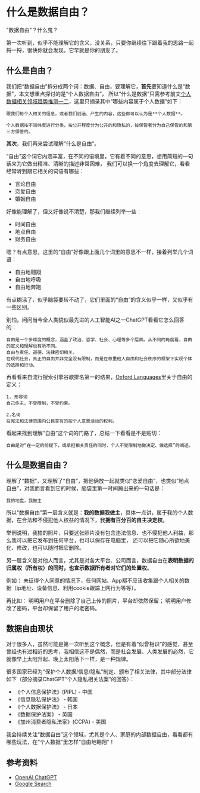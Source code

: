 
# 什么是数据自由？

"数据自由"？什么鬼？

第一次听到，似乎不能理解它的含义，没关系，只要你继续往下跟着我的思路一起捋一捋，很快你就会发现，它早就是你的朋友了。


## 什么是自由？

我们把“数据自由”拆分成两个词：数据、自由，要理解它，**首先**要知道什么是“数据”，本文想重点探讨的是“个人数据自由”，
所以“什么是数据”只需参考前文[个人数据相关领域趋势推测一二](./个人数据相关领域趋势推测一二.md)，这里只摘录其中“哪些内容属于个人数据”如下：

```
跟我们每个人相关的信息，或者我们创造、产生的内容，这些都可以认为是**个人数据**。  

个人数据按不同纬度进行分类，按公开程度分为公开的和隐私的，按保管者分为自己保管的和第三方保管的。
```


**其次**，我们再来尝试理解“什么是自由”。

“自由”这个词它内涵丰富，在不同的语境里，它有着不同的意思，想用简短的一句话来为它做出精准、清晰的描述非常困难，
我们可以换一个角度去理解它，看看经常听到跟它相关的词语有哪些：

* 言论自由
* 恋爱自由
* 婚姻自由

好像能理解了，但又好像说不清楚，那我们继续列举一些：

* 时间自由
* 地点自由
* 财务自由

嗯？有点意思，这里的“自由”好像跟上面几个词里的意思不一样，接着列举几个词语：

* 自由地翱翔
* 自由地呼吸
* 自由地奔跑

有点糊涂了，似乎脑袋要转不动了，它们里面的“自由”的含义似乎一样，又似乎有一些区别。

别怕，问问当今全人类貌似最先进的人工智能AI之一ChatGPT看看它怎么回答的：

```
自由是一个多维度的概念，涵盖了政治、哲学、社会、心理等多个层面。从不同的角度看，自由的定义和理解也有所不同。
自由与责任、道德、法律密切相关。
在现代社会，真正的自由并非完全没有限制，而是在尊重他人自由和社会秩序的框架下实现个体的选择和行动。
```

再看看来自流行搜索引擎谷歌排名第一的结果，[Oxford Languages](https://languages.oup.com/google-dictionary-ch/)里关于自由的定义：

```
1. 形容词
自己作主，不受限制，不受约束。

2.名词
在宪法和法律范围内公民享有的按个人意愿活动的权利。
```

看起来找到理解“自由”这个词的门路了，总结一下看看是不是贴切：

```
自由是对“在一定的前提下，或承担相关责任的同时，个人不受限制地做决定、做选择”的阐述。
```


## 什么是数据自由？

理解了“数据”，又理解了“自由”，把他俩放一起就类似“恋爱自由”，也类似“地点自由”，对我而言看到它的时候，脑袋里第一时间蹦出来的一句话是：

```
我的地盘，我做主
```

所以“数据自由”第一层含义就是：**我的数据我做主**，具体一点讲，属于我的个人数据，在合法和不侵犯他人权益的情况下，我**拥有百分百的自主决定权**。

举例说明，我拍的照片，只要这张照片没有包含违法信息、也不侵犯他人利益，那么我可以把它发布到任何平台，也可以保存在电脑里，
还可以把它随心所欲地美化、修改，也可以随时把它删除。


另一层含义是对他人而言，尤其是对各大平台、公司而言，数据自由在**表明数据的归属权（所有权）的同时，也宣示数据所有者对它们的处置权**。

例如：
未征得个人同意的情况下，任何网站、App都不应该收集跟个人相关的数据（ip地址、设备信息、利用cookie跟踪上网行为等等）。

再比如：
明明用户在平台删除了自己上传的照片，平台却依然保留；
明明用户修改了密码，平台却保留了用户的老密码。


## 数据自由现状

对于很多人，虽然可能是第一次听到这个概念，但是有着“似曾相识”的感觉，甚至曾经也有过相近的思考，我相信这不是偶然，而是社会发展、人类发展的必然，它就像早上太阳升起、晚上太阳落下一样，是一种规律。


很多国家已经为“保护个人数据/信息/隐私”制定、颁布了相关法律，其中部分法律如下（部分摘录ChatGPT“个人隐私相关法案”的回答）：

* 《个人信息保护法》(PIPL) - 中国
* 《信息隐私保护法》 - 韩国
* 《个人数据保护法》 - 日本
* 《数据保护法案》 - 英国
* 《加州消费者隐私法案》(CCPA) - 美国


我会持续关注“数据自由”这个领域，尤其是个人、家庭的内部数据自由，看看都有哪些玩法，在“个人数据”里怎样“自由地翱翔”！


## 参考资料

* [OpenAI ChatGPT](https://chatgpt.com/)
* [Google Search](https://www.google.com)